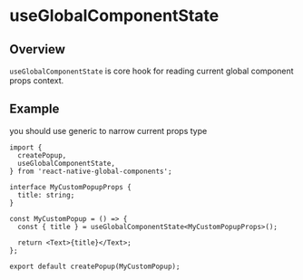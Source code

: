# useGlobalComponentState

## Overview

`useGlobalComponentState` is core hook for reading current global component props context.

## Example

you should use generic to narrow current props type

```tsx title="MyCustomPopup.tsx"
import {
  createPopup,
  useGlobalComponentState,
} from 'react-native-global-components';

interface MyCustomPopupProps {
  title: string;
}

const MyCustomPopup = () => {
  const { title } = useGlobalComponentState<MyCustomPopupProps>();

  return <Text>{title}</Text>;
};

export default createPopup(MyCustomPopup);
```
